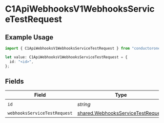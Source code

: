 # C1ApiWebhooksV1WebhooksServiceTestRequest

## Example Usage

```typescript
import { C1ApiWebhooksV1WebhooksServiceTestRequest } from "conductorone-sdk-typescript/sdk/models/operations";

let value: C1ApiWebhooksV1WebhooksServiceTestRequest = {
  id: "<id>",
};
```

## Fields

| Field                                                                                         | Type                                                                                          | Required                                                                                      | Description                                                                                   |
| --------------------------------------------------------------------------------------------- | --------------------------------------------------------------------------------------------- | --------------------------------------------------------------------------------------------- | --------------------------------------------------------------------------------------------- |
| `id`                                                                                          | *string*                                                                                      | :heavy_check_mark:                                                                            | N/A                                                                                           |
| `webhooksServiceTestRequest`                                                                  | [shared.WebhooksServiceTestRequest](../../../sdk/models/shared/webhooksservicetestrequest.md) | :heavy_minus_sign:                                                                            | N/A                                                                                           |